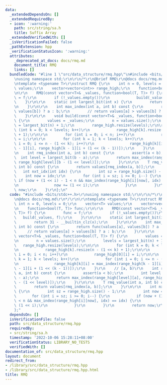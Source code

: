 ```yaml
---
data:
  _extendedDependsOn: []
  _extendedRequiredBy:
  - icon: ':warning:'
    path: src/string/sa.h
    title: Suffix Array
  _extendedVerifiedWith: []
  _isVerificationFailed: false
  _pathExtension: hpp
  _verificationStatusIcon: ':warning:'
  attributes:
    _deprecated_at_docs: docs/rmq.md
    document_title: RMQ
    links: []
  bundledCode: "#line 1 \"src/data_structure/rmq.hpp\"\n#include <bits/stdc++.h>\r\
    \nusing namespace std;\r\n\r\n/*\r\n@brief RMQ\r\n@docs docs/rmq.md\r\n*/\r\n\r\
    \ntemplate <typename T>\r\nstruct RMQ {\r\n    int n = 0, levels = 0;\r\n    vector<T>\
    \ values;\r\n    vector<vector<int>> range_high;\r\n    function<bool(T, T)> func;\r\
    \n\r\n    RMQ(const vector<T>& _values, function<bool(T, T)> f) {\r\n        func\
    \ = f;\r\n        if (!_values.empty())\r\n            build(_values, f);\r\n\
    \    }\r\n\r\n    static int largest_bit(int x) {\r\n        return 31 - __builtin_clz(x);\r\
    \n    }\r\n\r\n    int max_index(int a, int b) const {\r\n        return func(values[a],\
    \ values[b]) ? a : b;\r\n        // return values[a] > values[b] ? a : b;\r\n\
    \    }\r\n\r\n    void build(const vector<T>& _values, function<bool(T, T)> f)\
    \ {\r\n        values = _values;\r\n        n = values.size();\r\n        levels\
    \ = largest_bit(n) + 1;\r\n        range_high.resize(levels);\r\n\r\n        for\
    \ (int k = 0; k < levels; k++)\r\n            range_high[k].resize(n - (1 << k)\
    \ + 1);\r\n\r\n        for (int i = 0; i < n; i++)\r\n            range_high[0][i]\
    \ = i;\r\n\r\n        for (int k = 1; k < levels; k++)\r\n            for (int\
    \ i = 0; i <= n - (1 << k); i++)\r\n                range_high[k][i] = max_index(range_high[k\
    \ - 1][i], range_high[k - 1][i + (1 << (k - 1))]);\r\n    }\r\n    // [a, b)\r\
    \n    int rmq_index(int a, int b) const {\r\n        assert(a < b);\r\n      \
    \  int level = largest_bit(b - a);\r\n        return max_index(range_high[level][a],\
    \ range_high[level][b - (1 << level)]);\r\n    }\r\n\r\n    T rmq_value(int a,\
    \ int b) const {\r\n        return values[rmq_index(a, b)];\r\n    }\r\n\r\n \
    \   int nxt_idx(int idx) {\r\n        int sz = range_high.size() - 1;\r\n    \
    \    int now = idx;\r\n        for (int i = sz; i >= 0; i--) {\r\n           \
    \ if (now + (1 << i) - 1 < n && max_index(range_high[i][now], idx) == idx) {\r\
    \n                now += (1 << i);\r\n            }\r\n        }\r\n        return\
    \ now;\r\n    }\r\n};\n"
  code: "#include <bits/stdc++.h>\r\nusing namespace std;\r\n\r\n/*\r\n@brief RMQ\r\
    \n@docs docs/rmq.md\r\n*/\r\n\r\ntemplate <typename T>\r\nstruct RMQ {\r\n   \
    \ int n = 0, levels = 0;\r\n    vector<T> values;\r\n    vector<vector<int>> range_high;\r\
    \n    function<bool(T, T)> func;\r\n\r\n    RMQ(const vector<T>& _values, function<bool(T,\
    \ T)> f) {\r\n        func = f;\r\n        if (!_values.empty())\r\n         \
    \   build(_values, f);\r\n    }\r\n\r\n    static int largest_bit(int x) {\r\n\
    \        return 31 - __builtin_clz(x);\r\n    }\r\n\r\n    int max_index(int a,\
    \ int b) const {\r\n        return func(values[a], values[b]) ? a : b;\r\n   \
    \     // return values[a] > values[b] ? a : b;\r\n    }\r\n\r\n    void build(const\
    \ vector<T>& _values, function<bool(T, T)> f) {\r\n        values = _values;\r\
    \n        n = values.size();\r\n        levels = largest_bit(n) + 1;\r\n     \
    \   range_high.resize(levels);\r\n\r\n        for (int k = 0; k < levels; k++)\r\
    \n            range_high[k].resize(n - (1 << k) + 1);\r\n\r\n        for (int\
    \ i = 0; i < n; i++)\r\n            range_high[0][i] = i;\r\n\r\n        for (int\
    \ k = 1; k < levels; k++)\r\n            for (int i = 0; i <= n - (1 << k); i++)\r\
    \n                range_high[k][i] = max_index(range_high[k - 1][i], range_high[k\
    \ - 1][i + (1 << (k - 1))]);\r\n    }\r\n    // [a, b)\r\n    int rmq_index(int\
    \ a, int b) const {\r\n        assert(a < b);\r\n        int level = largest_bit(b\
    \ - a);\r\n        return max_index(range_high[level][a], range_high[level][b\
    \ - (1 << level)]);\r\n    }\r\n\r\n    T rmq_value(int a, int b) const {\r\n\
    \        return values[rmq_index(a, b)];\r\n    }\r\n\r\n    int nxt_idx(int idx)\
    \ {\r\n        int sz = range_high.size() - 1;\r\n        int now = idx;\r\n \
    \       for (int i = sz; i >= 0; i--) {\r\n            if (now + (1 << i) - 1\
    \ < n && max_index(range_high[i][now], idx) == idx) {\r\n                now +=\
    \ (1 << i);\r\n            }\r\n        }\r\n        return now;\r\n    }\r\n\
    };"
  dependsOn: []
  isVerificationFile: false
  path: src/data_structure/rmq.hpp
  requiredBy:
  - src/string/sa.h
  timestamp: '2022-10-06 15:28:11+08:00'
  verificationStatus: LIBRARY_NO_TESTS
  verifiedWith: []
documentation_of: src/data_structure/rmq.hpp
layout: document
redirect_from:
- /library/src/data_structure/rmq.hpp
- /library/src/data_structure/rmq.hpp.html
title: RMQ
---
```

